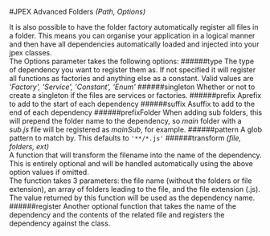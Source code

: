 #JPEX Advanced Folders
*(Path, Options)*  

It is also possible to have the folder factory automatically register all files in a folder. This means you can organise your application in a logical manner and then have all dependencies automatically loaded and injected into your jpex classes.  
The Options parameter takes the following options:
######type
The type of dependency you want to register them as. If not specified it will register all functions as factories and anything else as a constant. Valid values are *'Factory', 'Service', 'Constant', 'Enum'*
######singleton
Whether or not to create a singleton if the files are services or factories.
######prefix
Aprefix to add to the start of each dependency
######suffix
Asuffix to add to the end of each dependency
######prefixFolder
When adding sub folders, this will prepend the folder name to the dependency, so *main* folder with a *sub.js* file will be registered as *mainSub*, for example.
######pattern
A glob pattern to match by. This defaults to `'**/*.js'`
######transform
*(file, folders, ext)*  
A function that will transform the filename into the name of the dependency. This is entirely optional and will be handled automatically using the above option values if omitted.  
The function takes 3 parameters: the file name (without the folders or file extension), an array of folders leading to the file, and the file extension (.js).  
The value returned by this function will be used as the dependency name.
######register
Another optional function that takes the name of the dependency and the contents of the related file and registers the dependency against the class.  